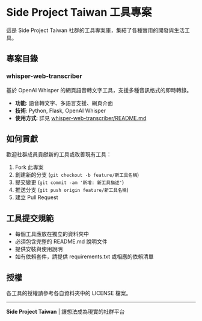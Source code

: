 # Side Project Taiwan 工具專案

這是 Side Project Taiwan 社群的工具專案庫，集結了各種實用的開發與生活工具。

## 專案目錄

### whisper-web-transcriber
基於 OpenAI Whisper 的網頁語音轉文字工具，支援多種音訊格式的即時轉錄。

- **功能**: 語音轉文字、多語言支援、網頁介面
- **技術**: Python, Flask, OpenAI Whisper
- **使用方式**: 詳見 [whisper-web-transcriber/README.md](./whisper-web-transcriber/README.md)

## 如何貢獻

歡迎社群成員貢獻新的工具或改善現有工具：

1. Fork 此專案
2. 創建新的分支 (`git checkout -b feature/新工具名稱`)
3. 提交變更 (`git commit -am '新增: 新工具描述'`)
4. 推送分支 (`git push origin feature/新工具名稱`)
5. 建立 Pull Request

## 工具提交規範

- 每個工具應放在獨立的資料夾中
- 必須包含完整的 README.md 說明文件
- 提供安裝與使用說明
- 如有依賴套件，請提供 requirements.txt 或相應的依賴清單

## 授權

各工具的授權請參考各自資料夾中的 LICENSE 檔案。

---

**Side Project Taiwan** | 讓想法成為現實的社群平台